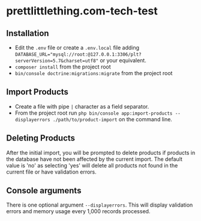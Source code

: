 # prettlittlething.com-tech-test

## Installation
* Edit the `.env` file or create a `.env.local` file adding `DATABASE_URL="mysql://root:@127.0.0.1:3306/plt?serverVersion=5.7&charset=utf8"` or your equivalent.
* `composer install` from the project root
* `bin/console doctrine:migrations:migrate` from the project root

## Import Products
* Create a file with pipe `|` character as a field separator.
* From the project root run `php bin/console app:import-products --displayerrors ./path/to/product-import` on the command line.

## Deleting Products
After the initial import, you will be prompted to delete products if products in the database have not been affected by the current import. The default value is 'no' as selecting 'yes' will delete all products not found in the current file or have validation errors.

## Console arguments
There is one optional argument `--displayerrors`. This will display validation errors and memory usage every 1,000 records processed.
